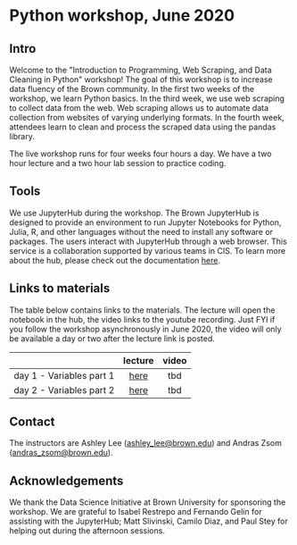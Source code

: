 # Python workshop, June 2020

## Intro
Welcome to the "Introduction to Programming, Web Scraping, and Data Cleaning in Python" workshop! The goal of this workshop is to increase data fluency of the Brown community. In the first two weeks of the workshop, we learn Python basics. In the third week, we use web scraping to collect data from the web. Web scraping allows us to automate data collection from websites of varying underlying formats. In the fourth week, attendees learn to clean and process the scraped data using the pandas library.

The live workshop runs for four weeks four hours a day. We have a two hour lecture and a two hour lab session to practice coding.  

## Tools
We use JupyterHub during the workshop. The Brown JupyterHub is designed to provide an environment to run Jupyter Notebooks for Python, Julia, R, and other languages without the need to install any software or packages. The users interact with JupyterHub through a web browser. This service is a collaboration supported by various teams in CIS. To learn more about the hub, please check out the documentation [here](https://docs.ccv.brown.edu/jupyterhub/).

## Links to materials

The table below contains links to the materials. The lecture will open the notebook in the hub, the video links to the youtube recording. Just FYI if you follow the workshop asynchronously in June 2020, the video will only be available a day or two after the lecture link is posted.

|       	| lecture 	| video 	|
|-------	|:-------:	|:-----:	|
| day 1 - Variables part 1 	|   [here](https://ccv.jupyter.brown.edu/hub/user-redirect/git-pull?repo=https%3A%2F%2Fgithub.com%2Fbrown-ccv%2Fpython-workshop-2020&urlpath=lab%2Ftree%2Fpython-workshop-2020%2Fweek_1%2Fday_1_lecture.ipynb)  	|  tbd  	|
| day 2 - Variables part 2	|   [here](https://ccv.jupyter.brown.edu/hub/user-redirect/git-pull?repo=https%3A%2F%2Fgithub.com%2Fbrown-ccv%2Fpython-workshop-2020&urlpath=lab%2Ftree%2Fpython-workshop-2020%2Fweek_1%2Fday_2_strings.ipynb)   	|  tbd  	|

## Contact
The instructors are Ashley Lee (<ashley_lee@brown.edu>) and Andras Zsom (<andras_zsom@brown.edu>).

## Acknowledgements
We thank the Data Science Initiative at Brown University for sponsoring the workshop. We are grateful to Isabel Restrepo and Fernando Gelin for assisting with the JupyterHub; Matt Slivinski, Camilo Diaz, and Paul Stey for helping out during the afternoon sessions.
